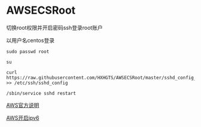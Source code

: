 # AWSECSRoot
切换root权限并开启密码ssh登录root账户

以用户名centos登录
```
sudo passwd root

su

curl https://raw.githubusercontent.com/HXHGTS/AWSECSRoot/master/sshd_config_centos7 >> /etc/ssh/sshd_config

/sbin/service sshd restart

```

[AWS官方说明](https://docs.aws.amazon.com/zh_cn/AWSEC2/latest/UserGuide/managing-users.html)

[AWS开启ipv6](https://docs.aws.amazon.com/zh_cn/vpc/latest/userguide/get-started-ipv6.html)
